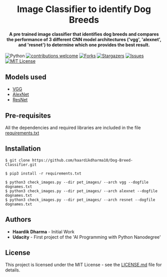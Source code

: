 <h1 align="center">Image Classifier to identify Dog Breeds</h1>

<div align= "center">
<h4>A pre trained image classifier that identifies dog breeds and compares the performance of 3 different CNN model architectures ('vgg', 'alexnet', and 'resnet') to determine which one provides the best result.</h4>
</div>

![Python](https://img.shields.io/badge/python-v3.7+-blue.svg)
[![contributions welcome](https://img.shields.io/badge/contributions-welcome-brightgreen.svg?style=flat)](https://github.com/haardikdharma10/Dog-Breed-Classifier/issues)
[![Forks](https://img.shields.io/github/forks/haardikdharma10/Dog-Breed-Classifier.svg?logo=github)](https://github.com/haardikdharma10/Dog-Breed-Classifier/network/members)
[![Stargazers](https://img.shields.io/github/stars/haardikdharma10/Dog-Breed-Classifier.svg?logo=github)](https://github.com/haardikdharma10/Dog-Breed-Classifier/stargazers)
[![Issues](https://img.shields.io/github/issues/haardikdharma10/Dog-Breed-Classifier.svg?logo=github)](https://github.com/haardikdharma10/Dog-Breed-Classifier/issues)
[![MIT License](https://img.shields.io/github/license/haardikdharma10/Dog-Breed-Classifier.svg?style=flat-square)](https://github.com/haardikdharma10/Dog-Breed-Classifier/blob/master/LICENSE)

## Models used
- [VGG](https://arxiv.org/abs/1409.1556)
- [AlexNet](https://en.wikipedia.org/wiki/AlexNet)
- [ResNet](https://arxiv.org/abs/1512.03385)

## Pre-requisites
All the dependencies and required libraries are included in the file [requirements.txt](https://github.com/haardikdharma10/Dog-Breed-Classifier/blob/master/requirements.txt)

## Installation
```
$ git clone https://github.com/haardikdharma10/Dog-Breed-Classifier.git
```
```
$ pip3 install -r requirements.txt
```
```
$ python3 check_images.py --dir pet_images/ --arch vgg --dogfile dognames.txt
$ python3 check_images.py --dir pet_images/ --arch alexnet --dogfile dognames.txt
$ python3 check_images.py --dir pet_images/ --arch resnet --dogfile dognames.txt
```
## Authors
* **Haardik Dharma** - Initial Work
* **Udacity** - First project of the 'AI Programming with Python Nanodegree'

## License
This project is licensed under the MIT License - see the [LICENSE.md](https://github.com/haardikdharma10/Dog-Breed-Classifier/blob/master/LICENSE) file for details. 
